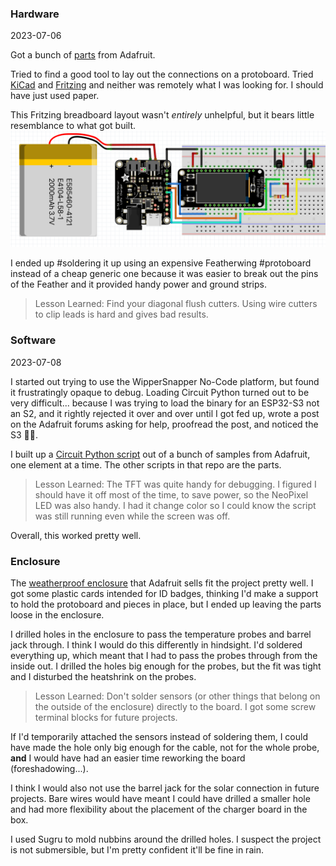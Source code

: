 ### Hardware

2023-07-06

Got a bunch of [parts](notebook/esp-pool-temp/Hardware.md) from Adafruit.

Tried to find a good tool to lay out the connections on a protoboard. Tried [KiCad](https://www.kicad.org/) and [Fritzing](https://fritzing.org/) and neither was remotely what I was looking for. I should have just used paper.

This Fritzing breadboard layout wasn't _entirely_ unhelpful, but it bears little resemblance to what got built.
![Breadboad layout in Fritzing](fritzing.png)

I ended up #soldering it up using an expensive Featherwing #protoboard instead of a cheap generic one because it was easier to break out the pins of the Feather and it provided handy power and ground strips.

> Lesson Learned:
> Find your diagonal flush cutters. Using wire cutters to clip leads is hard and gives bad results.

### Software

2023-07-08

I started out trying to use the WipperSnapper No-Code platform, but found it frustratingly opaque to debug. Loading Circuit Python turned out to be very difficult... because I was trying to load the binary for an ESP32-S3 not an S2, and it rightly rejected it over and over until I got fed up, wrote a post on the Adafruit forums asking for help, proofread the post, and noticed the S3 🤦🏻.

I built up a [Circuit Python script](https://github.com/WanderingStar/pool_temp/blob/main/code.py) out of a bunch of samples from Adafruit, one element at a time. The other scripts in that repo are the parts.

> Lesson Learned:
> The TFT was quite handy for debugging. I figured I should have it off most of the time, to save power, so the NeoPixel LED was also handy. I had it change color so I could know the script was still running even while the screen was off.

Overall, this worked pretty well.

### Enclosure

The [weatherproof enclosure](https://www.adafruit.com/product/903) that Adafruit sells fit the project pretty well. I got some plastic cards intended for ID badges, thinking I'd make a support to hold the protoboard and pieces in place, but I ended up leaving the parts loose in the enclosure.

I drilled holes in the enclosure to pass the temperature probes and barrel jack through. I think I would do this differently in hindsight. I'd soldered everything up, which meant that I had to pass the probes through from the inside out. I drilled the holes big enough for the probes, but the fit was tight and I disturbed the heatshrink on the probes.

> Lesson Learned:
> Don't solder sensors (or other things that belong on the outside of the enclosure) directly to the board. I got some screw terminal blocks for future projects.

If I'd temporarily attached the sensors instead of soldering them, I could have made the hole only big enough for the cable, not for the whole probe, **and** I would have had an easier time reworking the board (foreshadowing...).

I think I would also not use the barrel jack for the solar connection in future projects. Bare wires would have meant I could have drilled a smaller hole and had more flexibility about the placement of the charger board in the box.

I used Sugru to mold nubbins around the drilled holes. I suspect the project is not submersible, but I'm pretty confident it'll be fine in rain.